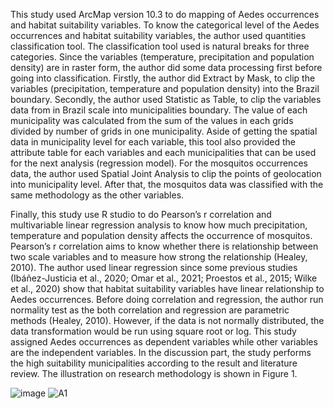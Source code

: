 This study used ArcMap version 10.3 to do mapping of Aedes occurrences and habitat suitability variables. To know the categorical level of the Aedes occurrences and habitat suitability variables, the author used quantities classification tool. The classification tool used is natural breaks for three categories. Since the variables (temperature, precipitation and population density) are in raster form, the author did some data processing first before going into classification. Firstly, the author did Extract by Mask, to clip the variables (precipitation, temperature and population density) into the Brazil boundary. Secondly, the author used Statistic as Table, to clip the variables data from in Brazil scale into municipalities boundary. The value of each municipality was calculated from the sum of the values in each grids divided by number of grids in one municipality. Aside of getting the spatial data in municipality level for each variable, this tool also provided the attribute table for each variables and each municipalities that can be used for the next analysis (regression model). For the mosquitos occurrences data, the author used Spatial Joint Analysis to clip the points of geolocation into municipality level. After that, the mosquitos data was classified with the same methodology as the other variables.

Finally, this study use R studio to do Pearson’s r correlation and multivariable linear regression analysis to know how much precipitation, temperature and population density affects the occurrence of mosquitos. Pearson’s r correlation aims to know whether there is relationship between two scale variables and to measure how strong the relationship (Healey, 2010). The author used linear regression since some previous studies (Ibáñez-Justicia et al., 2020; Omar et al., 2021; Proestos et al., 2015; Wilke et al., 2020) show that habitat suitability variables have linear relationship to Aedes occurrences. Before doing correlation and regression, the author run normality test as the both correlation and regression are parametric methods (Healey, 2010). However, if the data is not normally distributed, the data transformation would be run using square root or log. This study assigned Aedes occurrences as dependent variables while other variables are the independent variables. In the discussion part, the study performs the high suitability municipalities according to the result and literature review. The illustration on research methodology is shown in Figure 1.

![image](https://github.com/user-attachments/assets/55dfec35-1acc-47a5-8d84-f346f43fa8f7)
![A1](https://github.com/user-attachments/assets/71f873b7-78fa-43c7-9215-fa814089dc33)
